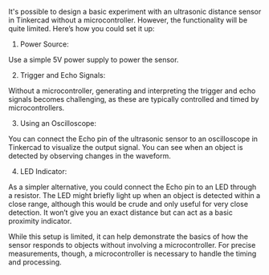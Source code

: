 It's possible to design a basic experiment with an ultrasonic distance sensor in Tinkercad without a microcontroller. However, the functionality will be quite limited. Here’s how you could set it up:

1. Power Source: 

Use a simple 5V power supply to power the sensor.

2. Trigger and Echo Signals: 

Without a microcontroller, generating and interpreting the trigger and echo signals becomes challenging, as these are typically controlled and timed by microcontrollers.

3. Using an Oscilloscope: 

You can connect the Echo pin of the ultrasonic sensor to an oscilloscope in Tinkercad to visualize the output signal. You can see when an object is detected by observing changes in the waveform.

4. LED Indicator: 

As a simpler alternative, you could connect the Echo pin to an LED through a resistor. The LED might briefly light up when an object is detected within a close range, although this would be crude and only useful for very close detection. It won’t give you an exact distance but can act as a basic proximity indicator.

While this setup is limited, it can help demonstrate the basics of how the sensor responds to objects without involving a microcontroller. For precise measurements, though, a microcontroller is necessary to handle the timing and processing.
